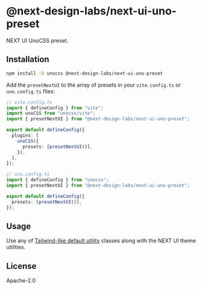 # @next-design-labs/next-ui-uno-preset

NEXT UI UnoCSS preset.

## Installation

```sh
npm install -D unocss @next-design-labs/next-ui-uno-preset
```

Add the `presetNextUI` to the array of presets in your `vite.config.ts` or `uno.config.ts` files:

```ts
// vite.config.ts
import { defineConfig } from "vite";
import unoCSS from "unocss/vite";
import { presetNextUI } from "@next-design-labs/next-ui-uno-preset";

export default defineConfig({
  plugins: [
    unoCSS({
      presets: [presetNextUI()],
    }),
  ],
});
```

```ts
// uno.config.ts
import { defineConfig } from "unocss";
import { presetNextUI } from "@next-design-labs/next-ui-uno-preset";

export default defineConfig({
  presets: [presetNextUI()],
});
```

## Usage

Use any of [Tailwind-like default utility](https://tailwindcomponents.com/cheatsheet/) classes along with the NEXT UI theme utilities.

## License

Apache-2.0
```